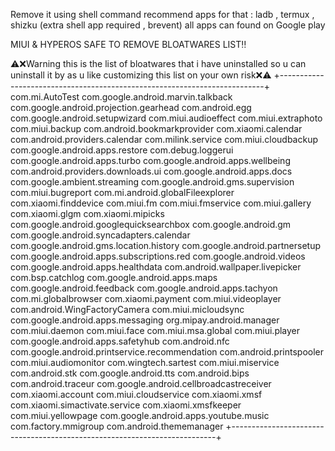 Remove it using shell command 
recommend apps for that : ladb , termux , shizku (extra shell app required , brevent) all apps can found on Google play 

MIUI & HYPEROS SAFE TO REMOVE BLOATWARES LIST‼️

⚠️❌Warning this is the list of bloatwares that i have uninstalled so u can uninstall it by as u like customizing this list on your own risk❌⚠️
+--------------------------------------------------------------------------+
com.mi.AutoTest
com.google.android.marvin.talkback
com.google.android.projection.gearhead
com.android.egg
com.google.android.setupwizard
com.miui.audioeffect
com.miui.extraphoto
com.miui.backup
com.android.bookmarkprovider
com.xiaomi.calendar
com.android.providers.calendar
com.milink.service
com.miui.cloudbackup
com.google.android.apps.restore
com.debug.loggerui
com.google.android.apps.turbo
com.google.android.apps.wellbeing
com.android.providers.downloads.ui
com.google.android.apps.docs
com.google.ambient.streaming
com.google.android.gms.supervision
com.miui.bugreport
com.mi.android.globalFileexplorer
com.xiaomi.finddevice
com.miui.fm
com.miui.fmservice
com.miui.gallery
com.xiaomi.glgm
com.xiaomi.mipicks
com.google.android.googlequicksearchbox
com.google.android.gm
com.google.android.syncadapters.calendar
com.google.android.gms.location.history
com.google.android.partnersetup
com.google.android.apps.subscriptions.red
com.google.android.videos
com.google.android.apps.healthdata
com.android.wallpaper.livepicker
com.bsp.catchlog
com.google.android.apps.maps
com.google.android.feedback
com.google.android.apps.tachyon
com.mi.globalbrowser
com.xiaomi.payment
com.miui.videoplayer
com.android.WingFactoryCamera
com.miui.micloudsync
com.google.android.apps.messaging
org.mipay.android.manager
com.miui.daemon
com.miui.face
com.miui.msa.global
com.miui.player
com.google.android.apps.safetyhub
com.android.nfc
com.google.android.printservice.recommendation
com.android.printspooler
com.miui.audiomonitor
com.wingtech.sartest
com.miui.miservice
com.android.stk
com.google.android.tts
com.android.bips
com.android.traceur
com.google.android.cellbroadcastreceiver
com.xiaomi.account
com.miui.cloudservice
com.xiaomi.xmsf
com.xiaomi.simactivate.service
com.xiaomi.xmsfkeeper
com.miui.yellowpage
com.google.android.apps.youtube.music
com.factory.mmigroup
com.android.thememanager
+--------------------------------------------------------------------------+
